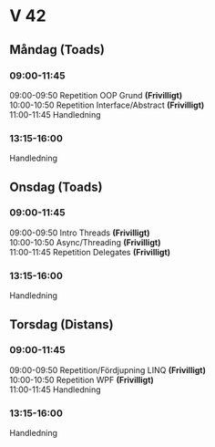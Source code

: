 # V 42
## Måndag (Toads)
### 09:00-11:45
09:00-09:50 Repetition OOP Grund **(Frivilligt)**</br>
10:00-10:50 Repetition Interface/Abstract **(Frivilligt)**</br>
11:00-11:45 Handledning
### 13:15-16:00
Handledning</br>
## Onsdag (Toads)
### 09:00-11:45
09:00-09:50 Intro Threads **(Frivilligt)**</br>
10:00-10:50 Async/Threading **(Frivilligt)**</br>
11:00-11:45 Repetition Delegates **(Frivilligt)**
### 13:15-16:00
Handledning
## Torsdag (Distans)
### 09:00-11:45
09:00-09:50 Repetition/Fördjupning LINQ **(Frivilligt)**</br>
10:00-10:50 Repetition WPF **(Frivilligt)**</br>
11:00-11:45 Handledning
### 13:15-16:00
Handledning